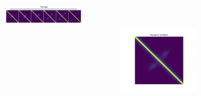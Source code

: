 <p align="left">
  <img src="https://github.com/zzdzr/ForkSimulation/blob/main/img/simulations2.png" width="200" />
</p>

<p align="right">
  <img src="https://github.com/zzdzr/ForkSimulation/blob/main/img/simulations3.gif" width="200" />
</p>
